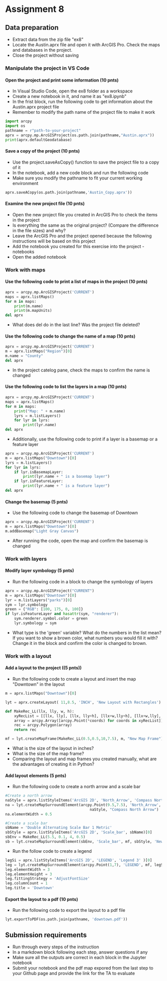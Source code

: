 
# Assignment 8

## Data preparation 

- Extract data from the zip file "ex8"
- Locate the Austin.aprx file and open it with ArcGIS Pro. Check the maps and databases in the project.
- Close the project without saving

### Manipulate the project in VS Code

#### Open the project and print some information (10 pnts)

- In Visual Studio Code, open the ex8 folder as a workspace
- Create a new notebook in it, and name it as "ex8.ipynb"
- In the frist block, run the following code to get information about the Austin.aprx project file
- Remember to modify the path name of the project file to make it work

```python
import arcpy
import os
pathname = r"path-to-your-project"
aprx = arcpy.mp.ArcGISProject(os.path.join(pathname,"Austin.aprx"))
print(aprx.defaultGeodatabase)
```

#### Save a copy of the project (10 pnts)

- Use the project.saveAsCopy() function to save the project file to a copy of it
- In the notebook, add a new code block and run the following code
- Make sure you modify the pathname to fit your current working environment

```python
aprx.saveACopy(os.path.join(pathname,'Austin_Copy.aprx'))

```

#### Examine the new project file (10 pnts)

- Open the new project file you created in ArcGIS Pro to check the items in the project
- Is everything the same as the original project?  (Compare the difference in the file sizes) and why?
- Leave the ArcGIS Pro and the project opened because the following instructions will be based on this project
- Add the notebook you created for this exercise into the project - notebooks
- Open the added notebook

### Work with maps

#### Use the following code to print a list of maps in the project (10 pnts)

```python
aprx = arcpy.mp.ArcGISProject('CURRENT')
maps = aprx.listMaps()
for m in maps:
    print(m.name)
    print(m.mapUnits)
del aprx
```

- What does del do in the last line? Was the project file deleted?

#### Use the following code to change the name of a map (10 pnts)

```python
aprx = arcpy.mp.ArcGISProject('CURRENT')
m = aprx.listMaps("Region")[0]
m.name = "County"
del aprx
```

- In the project catelog pane, check the maps to confirm the name is changed

#### Use the following code to list the layers in a map (10 pnts)

```python
aprx = arcpy.mp.ArcGISProject('CURRENT')
maps = aprx.listMaps()
for m in maps:
    print("Map: " + m.name)
    lyrs = m.listLayers()
    for lyr in lyrs:
        print(lyr.name)
del aprx
```

- Additionally, use the following code to print if a layer is a basemap or a feature layer

```python
aprx = arcpy.mp.ArcGISProject('CURRENT')
m = aprx.listMaps("Downtown")[0]
lyrs = m.listLayers()
for lyr in lyrs:
    if lyr.isBasemapLayer:
        print(lyr.name + " is a basemap layer")
    if lyr.isFeatureLayer:
        print(lyr.name + " is a feature layer")
del aprx

```

#### Change the basemap (5 pnts)

- Use the following code to change the basemap of Downtown

```python
aprx = arcpy.mp.ArcGISProject('CURRENT')
m = aprx.listMaps("Downtown")[0]
m.addBasemap("Light Gray Canvas")
```

- After running the code, open the map and confirm the basemap is changed

### Work with layers

#### Modify layer symbology (5 pnts)

- Run the following code in a block to change the symbology of layers

```python
aprx = arcpy.mp.ArcGISProject("CURRENT")
m = aprx.listMaps("Downtown")[0]
lyr = m.listLayers("parks")[0]
sym = lyr.symbology
green = {"RGB": [100, 175, 0, 100]}
if lyr.isFeatureLayer and hasattr(sym, "renderer"):
    sym.renderer.symbol.color = green
    lyr.symbology = sym
```

- What type is the 'green' variable? What do the numbers in the list mean? If you want to show a brown color, what numbers you would fill it with? Change it in the block and confirm the color is changed to brown.

### Work with a layout

#### Add a layout to the project ((5 pnts))

- Run the following code to create a layout and insert the map "Downtown" in the layout

```python
m = aprx.listMaps("Downtown")[0]

lyt = aprx.createLayout( 11,8.5, 'INCH', 'New Layout with Rectangles')

def MakeRec_LL(llx, lly, w, h):
    xyRecList = [[llx, lly], [llx, lly+h], [llx+w,lly+h], [llx+w,lly], [llx,lly]]
    array = arcpy.Array([arcpy.Point(*coords) for coords in xyRecList])
    rec = arcpy.Polygon(array)
    return rec

mf = lyt.createMapFrame(MakeRec_LL(0.5,0.5,10,7.5), m, "New Map Frame")
```

- What is the size of the layout in inches?
- What is the size of the map frame?
- Comparing the layout and map frames you created manually, what are the advantages of creating it in Python?

#### Add layout elements (5 pnts)

- Run the following code to create a north arrow and a scale bar

```python
#Create a north arrow
naStyle = aprx.listStyleItems('ArcGIS 2D', 'North_Arrow', 'Compass North 1')[0]
na = lyt.createMapSurroundElement(arcpy.Point(9.5,7.5), 'North_Arrow', mf,
                                      naStyle, "Compass North Arrow")
na.elementWidth = 0.5  

#Create a scale bar
sbName = 'Double Alternating Scale Bar 1 Metric'
sbStyle = aprx.listStyleItems('ArcGIS 2D', 'Scale_bar', sbName)[0]
sbEnv = MakeRec_LL(5.5, 0.1, 4, 0.5)
sb = lyt.createMapSurroundElement(sbEnv, 'Scale_bar', mf, sbStyle, 'New Scale Bar')
```

- Run the follow code to create a legend

```python
legSi = aprx.listStyleItems('ArcGIS 2D', 'LEGEND', 'Legend 3' )[0]
leg = lyt.createMapSurroundElement(arcpy.Point(1,7), 'LEGEND', mf, legSi, 'New Legend Element')
leg.elementWidth = 3
leg.elementHeight = 3
leg.fittingStrategy = 'AdjustFontSize'
leg.columnCount = 1
leg.title = 'Downtown'
```

#### Export the layout to a pdf (10 pnts)

- Run the following code to export the layout to a pdf file

```python
lyt.exportToPDF(os.path.join(pathname, 'downtown.pdf'))
```

## Submission requirements

- Run through every steps of the instruction
- In a markdown block following each step, answer questions if any
- Make sure all the outputs are correct in each block in the Jupyter notebook
- Submit your notebook and the pdf map expored from the last step to your Github page and provide the link for the TA to evaluate